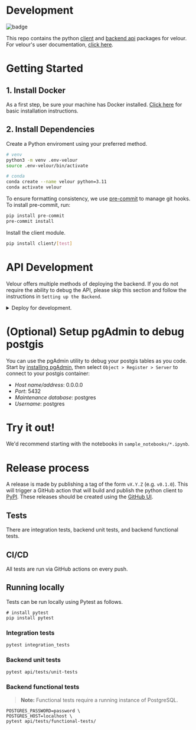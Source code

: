 # Development

![badge](https://img.shields.io/endpoint?url=https://gist.githubusercontent.com/ekorman/501428c92df8d0de6805f40fb78b1363/raw/velour-coverage.json)

This repo contains the python [client](client) and [backend api](api) packages for velour. For velour's user documentation, [click here](https://striveworks.github.io/velour/).

# Getting Started

## 1. Install Docker

As a first step, be sure your machine has Docker installed. [Click here](https://docs.docker.com/engine/install/) for basic installation instructions.

## 2. Install Dependencies

Create a Python enviroment using your preferred method.

```bash
# venv
python3 -m venv .env-velour
source .env-velour/bin/activate

# conda
conda create --name velour python=3.11
conda activate velour
```

To ensure formatting consistency, we use [pre-commit](https://pre-commit.com/) to manage git hooks. To install pre-commit, run:

```bash
pip install pre-commit
pre-commit install
```

Install the client module.

```bash
pip install client/[test]
```

# API Development

Velour offers multiple methods of deploying the backend. If you do not require the ability to debug the API, please skip this section and follow the instructions in `Setting up the Backend`.

<details>
<summary>Deploy for development.</summary>

1. Install dependencies.

```bash
# install the api module.
pip install api/[test]
```

2. Launch the containers.

```bash
# launch PostgreSQL in background.
make start-postgis

# launch Redis in background.
make start-redis

# launch the Server.
make start-server
```

</details>

# (Optional) Setup pgAdmin to debug postgis

You can use the pgAdmin utility to debug your postgis tables as you code. Start by [installing pgAdmin](https://www.pgadmin.org/download/), then select `Object > Register > Server` to connect to your postgis container:
- *Host name/address*: 0.0.0.0
- *Port*: 5432
- *Maintenance database*: postgres
- *Username*: postgres

# Try it out!

We'd recommend starting with the notebooks in `sample_notebooks/*.ipynb`.

# Release process

A release is made by publishing a tag of the form `vX.Y.Z` (e.g. `v0.1.0`). This will trigger a GitHub action that will build and publish the python client to [PyPI](https://pypi.org/project/velour-client/). These releases should be created using the [GitHub UI](https://github.com/Striveworks/velour/releases).

## Tests

There are integration tests, backend unit tests, and backend functional tests.

## CI/CD

All tests are run via GitHub actions on every push.

## Running locally

Tests can be run locally using Pytest as follows.

```shell
# install pytest
pip install pytest
```

### Integration tests

```shell
pytest integration_tests
```

### Backend unit tests

```shell
pytest api/tests/unit-tests
```

### Backend functional tests

> **Note:** Functional tests require a running instance of PostgreSQL.

```shell
POSTGRES_PASSWORD=password \
POSTGRES_HOST=localhost \
pytest api/tests/functional-tests/
```